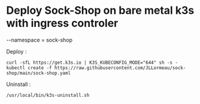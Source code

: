 # Deploy Sock-Shop on bare metal k3s with ingress controler
--namespace = sock-shop

Deploy :

    curl -sfL https://get.k3s.io | K3S_KUBECONFIG_MODE="644" sh -s - 
    kubectl create -f https://raw.githubusercontent.com/JLLormeau/sock-shop/main/sock-shop.yaml
    

Uninstall : 

    /usr/local/bin/k3s-uninstall.sh
    
    
